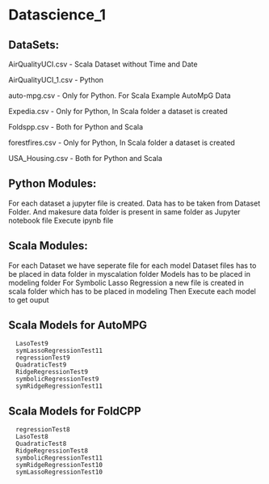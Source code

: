 # Datascience_1

## DataSets:
  AirQualityUCI.csv   - Scala Dataset without Time and Date
  
  AirQualityUCI_1.csv - Python 
  
  auto-mpg.csv  - Only for Python. For Scala Example AutoMpG Data
  
  Expedia.csv - Only for Python, In Scala folder a dataset is created
  
  Foldspp.csv - Both for Python and Scala
  
  forestfires.csv - Only for Python, In Scala folder a dataset is created
  
  USA_Housing.csv - Both for Python and Scala
  
  
## Python Modules:

  For each dataset a jupyter file is created.
  Data has to be taken from Dataset Folder.
  And makesure data folder is present in same folder as Jupyter notebook file
  Execute ipynb file 
  
## Scala Modules:
  For each Dataset we have seperate file for each model
  Dataset files has to be placed in data folder in myscalation folder
  Models has to be placed in modeling folder
  For Symbolic Lasso Regression a new file is created in scala folder which has to be placed in modeling
  Then Execute each model to get ouput
  
 
 
 ## Scala Models for AutoMPG


      LasoTest9
      symLassoRegressionTest11
      regressionTest9
      QuadraticTest9
      RidgeRegressionTest9
      symbolicRegressionTest9
      symRidgeRegressionTest11

## Scala Models for FoldCPP
      regressionTest8
      LasoTest8
      QuadraticTest8
      RidgeRegressionTest8
      symbolicRegressionTest11
      symRidgeRegressionTest10
      symLassoRegressionTest10

